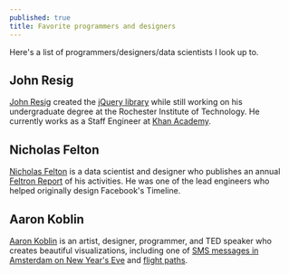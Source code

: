 ```yaml
---
published: true
title: Favorite programmers and designers
---
```

Here's a list of programmers/designers/data scientists I look up to.

## John Resig

[John Resig](https://johnresig.com/) created the [jQuery library](https://jquery.com/) while still working on his undergraduate degree at the Rochester Institute of Technology. He currently works as a Staff Engineer at [Khan Academy](https://www.khanacademy.org/).

## Nicholas Felton

[Nicholas Felton](http://feltron.com/) is a data scientist and designer who publishes an annual [Feltron Report](http://feltron.com/FAR14.html) of his activities. He was one of the lead engineers who helped originally design Facebook's Timeline.

## Aaron Koblin

[Aaron Koblin](http://www.aaronkoblin.com/) is an artist, designer, programmer, and TED speaker who creates beautiful visualizations, including one of [SMS messages in Amsterdam on New Year's Eve](http://www.aaronkoblin.com/project/amsterdam-sms/) and [flight paths](http://www.aaronkoblin.com/project/flight-patterns/).
